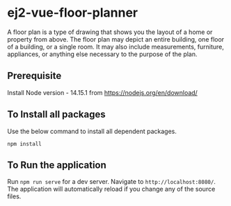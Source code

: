 # ej2-vue-floor-planner
A floor plan is a type of drawing that shows you the layout of a home or property from above. The floor plan may depict an entire building, one floor of a building, or a single room. It may also include measurements, furniture, appliances, or anything else necessary to the purpose of the plan.

## Prerequisite 

Install Node version - 14.15.1 from https://nodejs.org/en/download/ 

## To Install all packages

Use the below command to install all dependent packages.

```
npm install
```

## To Run the application

Run `npm run serve` for a dev server. Navigate to `http://localhost:8080/`. The application will automatically reload if you change any of the source files.
